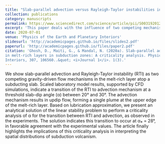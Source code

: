 ```yaml
---
title: "Slab-parallel advection versus Rayleigh-Taylor instabilities in melt-rich layers in subduction zones: A criticality analysis"
collection: publications
category: manuscripts
permalink: https://www.sciencedirect.com/science/article/pii/S0031920120301400
excerpt: 'This paper deals with the influence of two competing mechanisms occuring at the top of the subducting slab'
date: 2020-07-01
venue: 'Physics of the Earth and Planetary Interiors'
slidesurl: 'http://academicpages.github.io/files/slides2.pdf'
paperurl: 'http://academicpages.github.io/files/paper2.pdf'
citation: 'Ghosh, D., Maiti, G., & Mandal, N. (2020a). Slab-parallel advection versus rayleigh-taylor instabilities
in melt-rich layers in subduction zones: A criticality analysis. Physics of the Earth and Planetary
Interiors, 307, 106560..&quot; <i>Journal 1</i>. 1(3).'
---
```


We show slab-parallel advection and Rayleigh-Taylor instability (RTI) as two competing gravity-driven flow
mechanisms in the melt-rich layer atop a subducting slab. Scaled laboratory model results, supported by CFD
simulations, indicate a transition of the RTI to advection mechanism at a threshold slab-dip angle (α) between
20° and 30°. The advection mechanism results in updip flow, forming a single plume at the upper edge of the
melt-rich layer. Based on lubrication approximation, we present an analytical solution of the linear stability
problem to perform a criticality analysis of α for the transition between RTI and advection, as observed in the
experiments. The solution indicates this transition to occur at α⁎ = 28°, in favorable agreement with the experimental 
values. The article finally highlights the implications of this criticality analysis in interpreting the
spatial distributions of subduction volcanism.